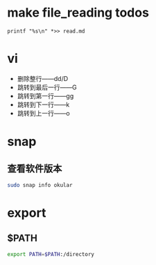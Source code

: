 # make file_reading todos
```
printf "%s\n" *>> read.md
```

# vi
* 删除整行——dd/D
* 跳转到最后一行——G
* 跳转到第一行——gg
* 跳转到下一行——k
* 跳转到上一行——o


# snap

## 查看软件版本
```sh
sudo snap info okular
```

# export
## $PATH
```sh
export PATH=$PATH:/directory
```
